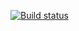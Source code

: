 [![Build status](https://ci.appveyor.com/api/projects/status/4crqi37ol66xl1wl?svg=true)](https://ci.appveyor.com/project/EgorGruzdev91/interfacetest)